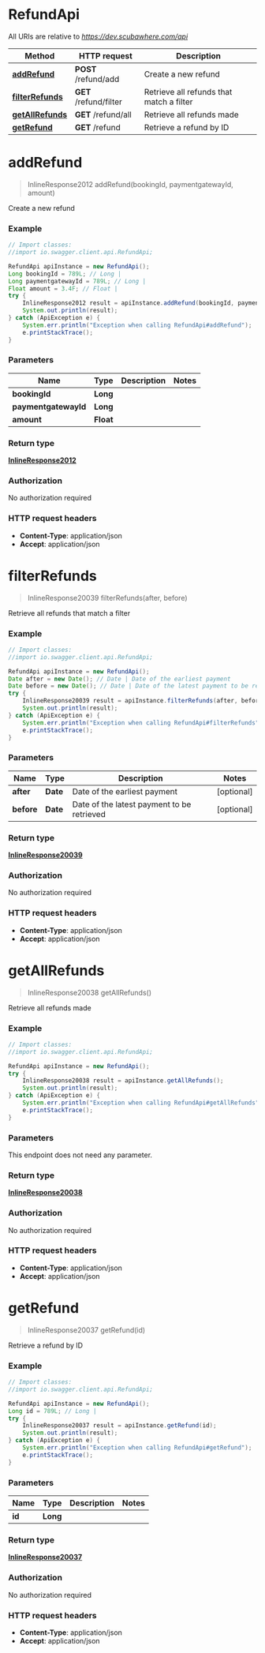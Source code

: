 # RefundApi

All URIs are relative to *https://dev.scubawhere.com/api*

Method | HTTP request | Description
------------- | ------------- | -------------
[**addRefund**](RefundApi.md#addRefund) | **POST** /refund/add | Create a new refund
[**filterRefunds**](RefundApi.md#filterRefunds) | **GET** /refund/filter | Retrieve all refunds that match a filter
[**getAllRefunds**](RefundApi.md#getAllRefunds) | **GET** /refund/all | Retrieve all refunds made
[**getRefund**](RefundApi.md#getRefund) | **GET** /refund | Retrieve a refund by ID


<a name="addRefund"></a>
# **addRefund**
> InlineResponse2012 addRefund(bookingId, paymentgatewayId, amount)

Create a new refund

### Example
```java
// Import classes:
//import io.swagger.client.api.RefundApi;

RefundApi apiInstance = new RefundApi();
Long bookingId = 789L; // Long | 
Long paymentgatewayId = 789L; // Long | 
Float amount = 3.4F; // Float | 
try {
    InlineResponse2012 result = apiInstance.addRefund(bookingId, paymentgatewayId, amount);
    System.out.println(result);
} catch (ApiException e) {
    System.err.println("Exception when calling RefundApi#addRefund");
    e.printStackTrace();
}
```

### Parameters

Name | Type | Description  | Notes
------------- | ------------- | ------------- | -------------
 **bookingId** | **Long**|  |
 **paymentgatewayId** | **Long**|  |
 **amount** | **Float**|  |

### Return type

[**InlineResponse2012**](InlineResponse2012.md)

### Authorization

No authorization required

### HTTP request headers

 - **Content-Type**: application/json
 - **Accept**: application/json

<a name="filterRefunds"></a>
# **filterRefunds**
> InlineResponse20039 filterRefunds(after, before)

Retrieve all refunds that match a filter

### Example
```java
// Import classes:
//import io.swagger.client.api.RefundApi;

RefundApi apiInstance = new RefundApi();
Date after = new Date(); // Date | Date of the earliest payment
Date before = new Date(); // Date | Date of the latest payment to be retrieved
try {
    InlineResponse20039 result = apiInstance.filterRefunds(after, before);
    System.out.println(result);
} catch (ApiException e) {
    System.err.println("Exception when calling RefundApi#filterRefunds");
    e.printStackTrace();
}
```

### Parameters

Name | Type | Description  | Notes
------------- | ------------- | ------------- | -------------
 **after** | **Date**| Date of the earliest payment | [optional]
 **before** | **Date**| Date of the latest payment to be retrieved | [optional]

### Return type

[**InlineResponse20039**](InlineResponse20039.md)

### Authorization

No authorization required

### HTTP request headers

 - **Content-Type**: application/json
 - **Accept**: application/json

<a name="getAllRefunds"></a>
# **getAllRefunds**
> InlineResponse20038 getAllRefunds()

Retrieve all refunds made

### Example
```java
// Import classes:
//import io.swagger.client.api.RefundApi;

RefundApi apiInstance = new RefundApi();
try {
    InlineResponse20038 result = apiInstance.getAllRefunds();
    System.out.println(result);
} catch (ApiException e) {
    System.err.println("Exception when calling RefundApi#getAllRefunds");
    e.printStackTrace();
}
```

### Parameters
This endpoint does not need any parameter.

### Return type

[**InlineResponse20038**](InlineResponse20038.md)

### Authorization

No authorization required

### HTTP request headers

 - **Content-Type**: application/json
 - **Accept**: application/json

<a name="getRefund"></a>
# **getRefund**
> InlineResponse20037 getRefund(id)

Retrieve a refund by ID

### Example
```java
// Import classes:
//import io.swagger.client.api.RefundApi;

RefundApi apiInstance = new RefundApi();
Long id = 789L; // Long | 
try {
    InlineResponse20037 result = apiInstance.getRefund(id);
    System.out.println(result);
} catch (ApiException e) {
    System.err.println("Exception when calling RefundApi#getRefund");
    e.printStackTrace();
}
```

### Parameters

Name | Type | Description  | Notes
------------- | ------------- | ------------- | -------------
 **id** | **Long**|  |

### Return type

[**InlineResponse20037**](InlineResponse20037.md)

### Authorization

No authorization required

### HTTP request headers

 - **Content-Type**: application/json
 - **Accept**: application/json


